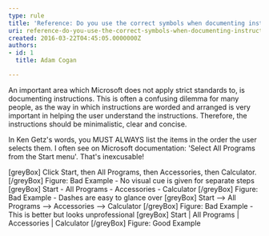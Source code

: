 ```yaml
---
type: rule
title: 'Reference: Do you use the correct symbols when documenting instructions?'
uri: reference-do-you-use-the-correct-symbols-when-documenting-instructions
created: 2016-03-22T04:45:05.0000000Z
authors:
- id: 1
  title: Adam Cogan

---
```


An important area which Microsoft does not apply strict standards to, is documenting instructions. This is often a confusing dilemma for many people, as the way in which instructions are worded and arranged is very important in helping the user understand the instructions. Therefore, the instructions should be minimalistic, clear and concise.
 
In Ken Getz's words, you MUST ALWAYS list the items in the order the user selects them. I often see on Microsoft documentation: 'Select All Programs from the Start menu'. That's inexcusable!



[greyBox]
 Click Start, then All Programs, then Accessories, then Calculator. 
[/greyBox]
Figure: Bad Example - No visual cue is given for separate steps
[greyBox]
 Start - All Programs - Accessories - Calculator 
[/greyBox]
Figure: Bad Example - Dashes are easy to glance over
[greyBox]
 Start --&gt; All Programs --&gt; Accessories --&gt; Calculator 
[/greyBox]
Figure: Bad Example - This is better but looks unprofessional
[greyBox]
 Start | All Programs | Accessories | Calculator 
[/greyBox]
Figure: Good Example
